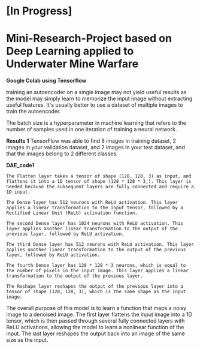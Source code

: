 # [In Progress] 
# Mini-Research-Project based on Deep Learning applied to Underwater Mine Warfare 

**Google Colab using Tensorflow**

training an autoencoder on a single image may not yield useful results as the model may simply learn to memorize the input image without extracting useful features. It's usually better to use a dataset of multiple images to train the autoencoder.

The batch size is a hyperparameter in machine learning that refers to the number of samples used in one iteration of training a neural network. 

**Results**
**1** TensorFlow was able to find 8 images in training dataset, 2 images in your validation dataset, and 2 images in your test dataset, and that the images belong to 2 different classes.

**DAE_code1**

    The Flatten layer takes a tensor of shape (128, 128, 3) as input, and flattens it into a 1D tensor of shape (128 * 128 * 3,). This layer is needed because the subsequent layers are fully connected and require a 1D input.

    The Dense layer has 512 neurons with ReLU activation. This layer applies a linear transformation to the input tensor, followed by a Rectified Linear Unit (ReLU) activation function.

    The second Dense layer has 1024 neurons with ReLU activation. This layer applies another linear transformation to the output of the previous layer, followed by ReLU activation.

    The third Dense layer has 512 neurons with ReLU activation. This layer applies another linear transformation to the output of the previous layer, followed by ReLU activation.

    The fourth Dense layer has 128 * 128 * 3 neurons, which is equal to the number of pixels in the input image. This layer applies a linear transformation to the output of the previous layer.

    The Reshape layer reshapes the output of the previous layer into a tensor of shape (128, 128, 3), which is the same shape as the input image.

The overall purpose of this model is to learn a function that maps a noisy image to a denoised image. The first layer flattens the input image into a 1D tensor, which is then passed through several fully connected layers with ReLU activations, allowing the model to learn a nonlinear function of the input. The last layer reshapes the output back into an image of the same size as the input.
